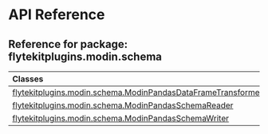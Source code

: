 # API Reference

## Reference for package: flytekitplugins.modin.schema

| Classes  |
| :------------- |
| [flytekitplugins.modin.schema.ModinPandasDataFrameTransformer](flytekitplugins_modin_schema_modinpandasdataframetransformer) |
| [flytekitplugins.modin.schema.ModinPandasSchemaReader](flytekitplugins_modin_schema_modinpandasschemareader) |
| [flytekitplugins.modin.schema.ModinPandasSchemaWriter](flytekitplugins_modin_schema_modinpandasschemawriter) |
